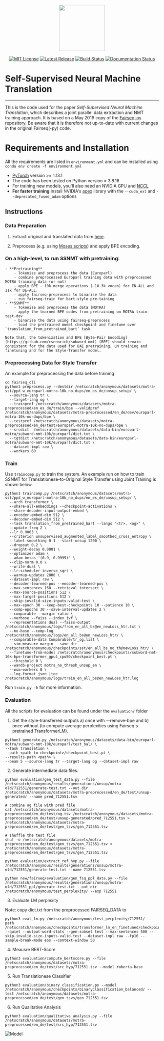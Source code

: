 <p align="center">
  <img src="fairseq_logo.png" width="150">
  <br />
  <br />
  <a href="https://github.com/pytorch/fairseq/blob/master/LICENSE"><img alt="MIT License" src="https://img.shields.io/badge/license-MIT-blue.svg" /></a>
  <a href="https://github.com/pytorch/fairseq/releases"><img alt="Latest Release" src="https://img.shields.io/github/release/pytorch/fairseq.svg" /></a>
  <a href="https://github.com/pytorch/fairseq/actions?query=workflow:build"><img alt="Build Status" src="https://github.com/pytorch/fairseq/workflows/build/badge.svg" /></a>
  <a href="https://fairseq.readthedocs.io/en/latest/?badge=latest"><img alt="Documentation Status" src="https://readthedocs.org/projects/fairseq/badge/?version=latest" /></a>
</p>

# Self-Supervised Neural Machine Translation
--------------------------------------------------------------------------------
This is the code used for the paper *Self-Supervised Neural Machine Translation*, which describes a joint parallel data extraction and NMT training approach. It is based on a May 2019 copy of the [Fairseq-py](https://github.com/pytorch/fairseq) repository. Be aware that it is therefore not up-to-date with current changes in the original Fairseq(-py) code.

# Requirements and Installation

All the requirements are listed in `environment.yml` and can be installed using `conda env create -f environment.yml`

* [PyTorch](http://pytorch.org/) version >= 1.13.1
* The code has been tested on Python version = 3.8.16
* For training new models, you'll also need an NVIDIA GPU and [NCCL](https://github.com/NVIDIA/nccl)
* **For faster training** install NVIDIA's [apex](https://github.com/NVIDIA/apex) library with the `--cuda_ext` and `--deprecated_fused_adam` options


## Instructions

### Data Preparation

1. Extract original and translated data from [here](https://zenodo.org/record/5596238#.Y2ObSezMJEJ). 

2. Preprocess (e.g. using [Moses scripts](https://github.com/moses-smt/mosesdecoder/tree/master/scripts)) and apply BPE encoding.

### On a high-level, to run SSNMT with pretraining:
    - **Pretraining**
        - Tokenise and preprocess the data (Europarl)
        - combine preprocessed Europarl training data with preprocessed MOTRA training data (or not)
        - apply BPE - 10k merge operations (~10.3k vocab) for EN-ALL and 11k for DE-ALL. 
        - apply fairseq-preprocess to binarise the data
        - run fairseq-train for bart-style pre-taining
    - **SSNMT**
        - Tokenise and preprocess the data (MOTRA)
        - apply the learned BPE codes from pretraining on MOTRA train-test-dev
        - binarise the data using fairseq-preprocess
        - load the pretrained model checkpoint and finetune over `translation_from_pretrained_bart` task 

    Note that, the tokenization and BPE [Byte-Pair Encoding](https://github.com/rsennrich/subword-nmt) (BPE) should remain consistent for the data used for DAE pretraining, LM training and finetuning and for the Style-Transfer model. 

### Preprocessing Data for Style Transfer
An example for preprocessing the data before training
```
cd fairseq_cli
python3 preprocess.py --destdir /netscratch/anonymous/datasets/motra-sst/ppd_w_europarl-motra-10k_no_dups/en_es_de/unsup_setup/ \
  --source-lang tr \
  --target-lang og \
  --trainpref /netscratch/anonymous/datasets/motra-preprocessed/en_es_de/train/bpe --validpref /netscratch/anonymous/datasets/motra-preprocessed/en_de/dev/europarl-motra-10k-no-dups/bpe \
  --testpref /netscratch/anonymous/datasets/motra-preprocessed/en_de/test/europarl-motra-10k-no-dups/bpe \
  --srcdict  /netscratch/anonymous/datasets/data-bin/europarl-motra/subword-nmt-10k/europarl/dict.txt \
  --tgtdict /netscratch/anonymous/datasets/data-bin/europarl-motra/subword-nmt-10k/europarl/dict.txt \
  --dataset-impl raw \
  --workers 60
```
### Train
Use `traincomp.py` to train the system. An example run on how to train SSNMT for Translationese-to-Original Style Transfer using Joint Training is shown below.

```
python3 traincomp.py /netscratch/anonymous/datasets/motra-sst/ppd_w_europarl-motra-10k_no_dups/en_es_de/unsup_setup/ \
  --arch transformer \
  --share-all-embeddings --checkpoint-activations \
  --share-decoder-input-output-embed \
  --encoder-embed-dim 512 \
  --decoder-embed-dim 512 \
  --task translation_from_pretrained_bart --langs "<tr>, <og>" \
  --update-freq 2 \
  --lr 0.0003 \
  --criterion unsupervised_augmented_label_smoothed_cross_entropy \
  --label-smoothing 0.1 --start-unsup 1200 \
  --dropout 0.2 \
  --weight-decay 0.0001 \
  --optimizer adam \
  --adam-betas '(0.9, 0.9995)' \
  --clip-norm 0.0 \
  --write-dual \
  --lr-scheduler inverse_sqrt \
  --warmup-updates 2000 \
  --dataset-impl raw \
  --decoder-learned-pos --encoder-learned-pos \
  --max-sentences 160 --retrieval intersect \
  --max-source-positions 512 \
  --max-target-positions 512 \
  --skip-invalid-size-inputs-valid-test \
  --max-epoch 30 --keep-best-checkpoints 10 --patience 10 \
  --comp-epochs 30 --save-interval-updates 2 \
  --comparable --margin ratio \
  --verbose --faiss --index ivf \
  --representations dual --faiss-output /netscratch/anonymous/logs/from_en_all_bs@en_newLoss_htr.txt \
  --no-base --comp-log /netscratch/anonymous/logs/en_all_bs@en_newLoss_htr/ \
  --comparable-data Comparable/tr_og.list \
  --sim-measure margin --save-dir /netscratch/anonymous/checkpoints/sst/en_all_bs_no_th@newLoss_htr/ \
  --finetune-from-model /netscratch/anonymous/checkpoints/subword-nmt-10k-bpe-transformer_gpu4_cpu50/checkpoint_best.pt \
  --threshold 0 \
  --wandb-project motra_no_thresh_unsup_en \
  --num-workers 0 \
  --log-format json |tee /netscratch/anonymous/logs/train_en_all_bs@en_newLoss_htr.log

```

Run `train.py -h` for more information.

### Evaluation 

All the scripts for evaluation can be found under the `evaluation/` folder 

1. Get the style-transferred outputs a) once with --remove-bpe and b) once without (to compute average perplexities using Fairseq's pretrained TransformerLM).
```
python3 generate.py /netscratch/anonymous/datasets/data-bin/europarl-motra/subword-nmt-10k/europarl/test_bal/ \
--task translation \
--path <path-to-checkpoint>/checkpoint_best.pt \
--results-path <path> \
--beam 5 --source-lang tr --target-lang og --dataset-impl raw 
```
2. Generate intermediate data files.
```
python evaluation/gen_test_data.py --file /netscratch/anonymous/results/generations/unsup/motra-old/712551/generate-test.txt --out_dir /netscratch/anonymous/datasets/motra-preprocessed/en_de/test/unsup-generated/ --name pred_712551.tsv

# combine og file with pred file
cat /netscratch/anonymous/datasets/motra-preprocessed/en_de/test/og.tsv /netscratch/anonymous/datasets/motra-preprocessed/en_de/test/unsup-generated/pred_712551.tsv > /netscratch/anonymous/datasets/motra-preprocessed/en_de/test/gen_tsvs/gen_712551.tsv

# shuffle the test file
shuf -o /netscratch/anonymous/datasets/motra-preprocessed/en_de/test/gen_tsvs/gen_712551.tsv < /netscratch/anonymous/datasets/motra-preprocessed/en_de/test/gen_tsvs/gen_712551.tsv

python evaluation/extract_ref_hyp.py --file /netscratch/anonymous/results/generations/unsup/motra-old/712551/generate-test.txt --name 712551.tsv

python new/fairseq/evaluation/gen_fsq_ppl_data.py --file /netscratch/anonymous/results/generations/unsup/motra-old/712551_ppl/generate-test.txt --out_dir /netscratch/anonymous/test_perplexity/ --exp 712551
```

3. Evaluate LM perplexity

Note: copy dict.txt from the preprocessed FAIRSEQ_DATA to  

```
python3 eval_lm.py /netscratch/anonymous/test_perplexity/712551/ --path /netscratch/anonymous/checkpoints/transformer_lm_en_finetuned/checkpoint_best.pt --quiet --output-word-stats --gen-subset test --max-sentences 500 --skip-invalid-size-inputs-valid-test --dataset-impl raw --fp16 --sample-break-mode eos --context-window 50
```

4. Meausre BERT-Score
```
python3 evaluation/compute_bertscore.py --file /netscratch/anonymous/datasets/motra-preprocessed/en_de/test/src_hyp/712551.tsv --model roberta-base
```

5. Run Translationese Classifier
```
python3 evaluation/binary_classification.py --model /netscratch/anonymous/checkpoints/binaryClassification_balanced/ --test /netscratch/anonymous/datasets/motra-preprocessed/en_de/test/gen_tsvs/gen_712551.tsv
```

6. Run Qualitative Analysis
```
python3 evaluation/qualitative_analysis.py --file /netscratch/anonymous/datasets/motra-preprocessed/en_de/test/src_hyp/712551.tsv
```




 
![Model](fairseq.gif)
